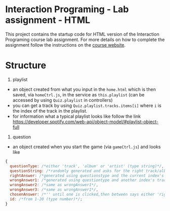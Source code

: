 Interaction Programing - Lab assignment - HTML
=================================================

This project contains the startup code for HTML version of the Interaction Programing course lab assignment. For more details on how to complete the assignment follow the instructions on the [course website](https://www.kth.se/social/course/DH2641).


Structure
================================================
1. playlist
  * an object created from what you input in the `home.html` which is then saved, via `homeCtrl.js`, in the service as `this.playlist` (can be accessed by using `Quiz.playlist` in controllers)
  * you can get a track by using `Quiz.playlist.tracks.items[i]` where `i` is the index of the track in the playlist.
  * for information what a typical playlist looks like follow the link https://developer.spotify.com/web-api/object-model/#playlist-object-full  

1. question
  * an object created when you start the game (via `gameCtrl.js`) and looks like
```javascript
{
  questionType: /*either 'track', 'album' or 'artist' (type string)*/,
  questionString: /*randomly generated and asks for the right track/album/artist (type string)*/,
  rightAnswer: /*generated using questionstype and the current index's track (type string)*/,
  wrongAnswer1: /*generated using questiontype and another index's track (type string)*/,
  wrongAnswer2: /*same as wrongAnswer1*/,
  wrongAnswer3: /*same as wrongAnswer1*/,
  chosenAnswer: /*'' until one is clicked,then between says either 'rightAnswer' or 'wrongAnswer1/2/3' (type string)*/;
  id: /*from 1-20 (type number)*/;
}
```
